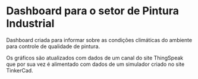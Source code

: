 # Dashboard para o setor de Pintura Industrial
Dashboard criada para informar sobre as condições climáticas do ambiente para controle de qualidade de pintura.

Os gráficos são atualizados com dados de um canal do site ThingSpeak que por sua vez é alimentado com dados de um simulador criado no site TinkerCad.
